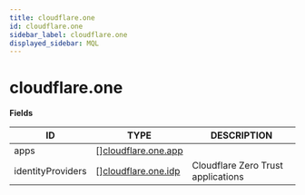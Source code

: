 ```yaml
---
title: cloudflare.one
id: cloudflare.one
sidebar_label: cloudflare.one
displayed_sidebar: MQL
---
```


# cloudflare.one

**Fields**

| ID                | TYPE                                                  | DESCRIPTION                        |
| ----------------- | ----------------------------------------------------- | ---------------------------------- |
| apps              | &#91;&#93;[cloudflare.one.app](cloudflare.one.app.md) |                                    |
| identityProviders | &#91;&#93;[cloudflare.one.idp](cloudflare.one.idp.md) | Cloudflare Zero Trust applications |
